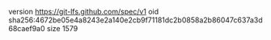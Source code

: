 version https://git-lfs.github.com/spec/v1
oid sha256:4672be05e4a8243e2a140e2cb9f71181dc2b0858a2b86047c637a3d68caef9a0
size 1579
